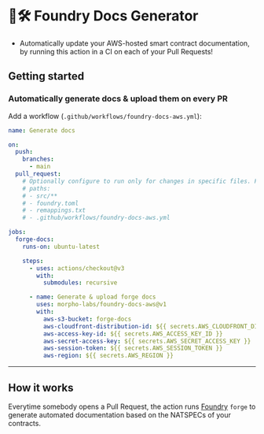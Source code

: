 # 📖🛠️ Foundry Docs Generator

- Automatically update your AWS-hosted smart contract documentation, by running this action in a CI on each of your Pull Requests!

## Getting started

### Automatically generate docs & upload them on every PR

Add a workflow (`.github/workflows/foundry-docs-aws.yml`):

```yaml
name: Generate docs

on:
  push:
    branches:
      - main
  pull_request:
    # Optionally configure to run only for changes in specific files. For example:
    # paths:
    # - src/**
    # - foundry.toml
    # - remappings.txt
    # - .github/workflows/foundry-docs-aws.yml

jobs:
  forge-docs:
    runs-on: ubuntu-latest

    steps:
      - uses: actions/checkout@v3
        with:
          submodules: recursive

      - name: Generate & upload forge docs
        uses: morpho-labs/foundry-docs-aws@v1
        with:
          aws-s3-bucket: forge-docs
          aws-cloudfront-distribution-id: ${{ secrets.AWS_CLOUDFRONT_DISTRIBUTION_ID }} # optionally invalidate the Cloudfront cache on each upload
          aws-access-key-id: ${{ secrets.AWS_ACCESS_KEY_ID }}
          aws-secret-access-key: ${{ secrets.AWS_SECRET_ACCESS_KEY }}
          aws-session-token: ${{ secrets.AWS_SESSION_TOKEN }}
          aws-region: ${{ secrets.AWS_REGION }}
```

---

## How it works

Everytime somebody opens a Pull Request, the action runs [Foundry](https://github.com/foundry-rs/foundry) `forge` to generate automated documentation based on the NATSPECs of your contracts.
